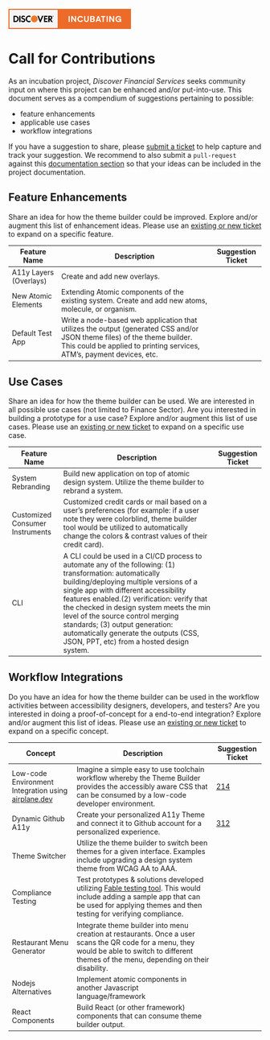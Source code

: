 [![DFS - Incubating](../_images/discover-incubating.svg)](https://technology.discover.com/technologies/open_source)

# Call for Contributions
As an incubation project, *Discover Financial Services* seeks community input on where this project can be enhanced and/or put-into-use. This document serves as a compendium of suggestions pertaining to possible:

* feature enhancements
* applicable use cases
* workflow integrations

If you have a suggestion to share, please [submit a ticket](https://github.com/discoverfinancial/a11y-theme-builder/issues) to help capture and track your suggestion. We recommend to also submit a `pull-request` against this [documentation section](./index.md) so that your ideas can be included in the project documentation. 

## Feature Enhancements
Share an idea for how the theme builder could be improved.  Explore and/or augment this list of enhancement ideas. Please use an [existing or new ticket](https://github.com/discoverfinancial/a11y-theme-builder/issues) to expand on a specific feature. 

| Feature Name | Description | Suggestion Ticket |
| --- | --- | --- | 
| A11y Layers (Overlays)| Create and add new overlays. | |
| New Atomic Elements | Extending Atomic components of the existing system. Create and add new atoms, molecule, or organism.| |
| Default Test App | Write a node-based web application that utilizes the output (generated CSS and/or JSON theme files) of the theme builder. This could be applied to printing services, ATM’s, payment devices, etc. | |

## Use Cases
Share an idea for how the theme builder can be used. We are interested in all possible use cases (not limited to Finance Sector). Are you interested in building a prototype for a use case? Explore and/or augment this list of use cases. Please use an [existing or new ticket](https://github.com/discoverfinancial/a11y-theme-builder/issues) to expand on a specific use case. 

| Feature Name | Description | Suggestion Ticket |
| --- | --- | --- | 
| System Rebranding | Build new application on top of atomic design system. Utilize the theme builder to rebrand a system.| |
| Customized Consumer Instruments | Customized credit cards or mail based on a user’s preferences (for example: if a user note they were colorblind, theme builder tool would be utilized to automatically change the colors & contrast values of their credit card). | |
| CLI | A CLI could be used in a CI/CD process to automate any of the following: (1) transformation: automatically building/deploying multiple versions of a single app with different accessibility features enabled.(2) verification: verify that the checked in design system meets the min level of the source control merging standards; (3) output generation: automatically generate the outputs (CSS, JSON, PPT, etc) from a hosted design system. | |  

## Workflow Integrations 

Do you have an idea for how the theme builder can be used in the workflow activities between accessibility designers, developers, and testers? Are you interested in doing a proof-of-concept for a end-to-end integration? Explore and/or augment this list of ideas. Please use an [existing or new ticket](https://github.com/discoverfinancial/a11y-theme-builder/issues) to expand on a specific concept. 

| Concept | Description |Suggestion Ticket |
| --- | --- | --- | 
| Low-code Environment Integration using [airplane.dev](https://www.airplane.dev/) | Imagine a simple easy to use toolchain workflow whereby the Theme Builder provides the accessibly aware CSS that can be consumed by a low-code developer environment. | [214](https://github.com/discoverfinancial/a11y-theme-builder/issues/214) |
| Dynamic Github A11y | Create your personalized A11y Theme and connect it to Github account for a personalized experience. | [312](https://github.com/discoverfinancial/a11y-theme-builder/issues/312) |
| Theme Switcher |Utilize the theme builder to switch been themes for a given interface. Examples include upgrading a design system theme from WCAG AA to AAA. | |
| Compliance Testing| Test prototypes & solutions developed utilizing [Fable testing tool](https://makeitfable.com/). This would include adding a sample app that can be used for applying themes and then testing for verifying compliance. | |
| Restaurant Menu Generator | Integrate theme builder into menu creation at restaurants. Once a user scans the QR code for a menu, they would be able to switch to different themes of the menu, depending on their disability. | |
| Nodejs Alternatives | Implement atomic components in another Javascript language/framework | |
| React Components | Build React (or other framework) components that can consume theme builder output. | |
